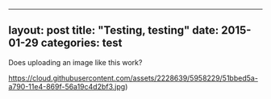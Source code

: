 
---
layout: post
title:  "Testing, testing"
date:   2015-01-29
categories: test
---
Does uploading an image like this work?

https://cloud.githubusercontent.com/assets/2228639/5958229/51bbed5a-a790-11e4-869f-56a19c4d2bf3.jpg)
